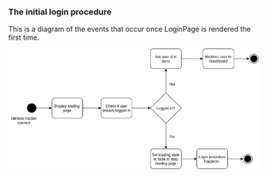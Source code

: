 ### The initial login procedure

This is a diagram of the events that occur once LoginPage is rendered the first time.     
    
![The procedure.](./check-for-logged-in-procedure.png)